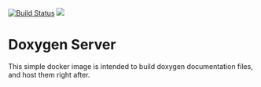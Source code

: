 
[![Build Status](https://travis-ci.org/RyanHatfield/doxygen-server.svg?branch=master)](https://travis-ci.org/RyanHatfield/doxygen-server)
[![](https://badge.imagelayers.io/ryanhatfield/doxygen-server:latest.svg)](https://imagelayers.io/?images=ryanhatfield/doxygen-server:latest 'Get your own badge on imagelayers.io')

# Doxygen Server

This simple docker image is intended to build doxygen documentation files, 
and host them right after.

